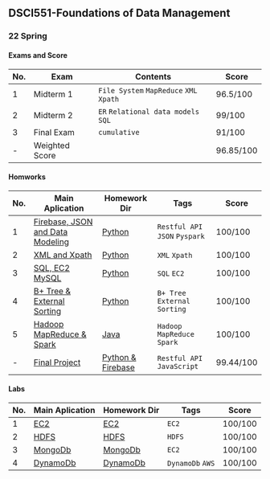 ## DSCI551-Foundations of Data Management
### 22 Spring	

#### Exams and Score
|No.| Exam |Contents |Score|
|---|------------------|-----|-----|
|1|Midterm 1|`File System` `MapReduce` `XML` `Xpath`|96.5/100|
|2|Midterm 2|`ER` `Relational data models` `SQL` |99/100|
|3|Final Exam|`cumulative`|91/100|
|-|Weighted Score|` `|96.85/100|

#### Homworks
|No.| Main Aplication |Homework Dir|Tags|Score|
|---|------------------|-----------|----|-----|
|1|[Firebase, JSON and Data Modeling](https://github.com/Notrew/DSCI-551/blob/main/hw1/hw_desc/hw1-firebase.pdf)|[Python](https://github.com/Notrew/DSCI-551/tree/main/hw1) |`Restful API` `JSON` `Pyspark`|100/100|
|2|[XML and Xpath](https://github.com/Notrew/DSCI-551/blob/main/hw2/hw_desc/hw2.pdf)|[Python](https://github.com/Notrew/DSCI-551/tree/main/hw2) |`XML` `Xpath`|100/100|
|3|[SQL, EC2 MySQL](https://github.com/Notrew/DSCI-551/blob/main/hw3/hw3-with-comment.pdf)|[Python](https://github.com/Notrew/DSCI-551/tree/main/hw3) |`SQL` `EC2`|100/100|
|4|[B+ Tree & External Sorting](https://github.com/Notrew/DSCI-551/blob/main/hw4/hw4-index%2Bquery%20execution-with-comment.pdf)|[Python](https://github.com/Notrew/DSCI-551/tree/main/hw4) |`B+ Tree` `External Sorting`|100/100|
|5|[Hadoop MapReduce & Spark](https://github.com/Notrew/DSCI-551/blob/main/hw5/hw_desc/hw5-mapreduce-spark.pdf)|[Java](https://github.com/Notrew/DSCI-551/tree/main/hw5) |`Hadoop MapReduce` `Spark`|100/100|
|-|[Final Project](https://github.com/Notrew/DSCI-551/blob/main/project/Project-Guideline.pdf)|[Python & Firebase](https://github.com/Notrew/DSCI-551/tree/main/project) |`Restful API` `JavaScript`|99.44/100|

#### Labs
|No.| Main Aplication |Homework Dir|Tags|Score|
|---|------------------|-----------|----|-----|
|1|[EC2](https://github.com/Notrew/DSCI-551/blob/main/lab1/lab1-ec2.pdf)|[EC2](https://github.com/Notrew/DSCI-551/tree/main/lab1) |`EC2`|100/100|
|2|[HDFS](https://github.com/Notrew/DSCI-551/blob/main/lab2/lab2-hdfs.pdf)|[HDFS](https://github.com/Notrew/DSCI-551/tree/main/lab2) |`HDFS`|100/100|
|3|[MongoDb](https://github.com/Notrew/DSCI-551/blob/main/lab3/hw_desc/lab3-mongodb.pdf)|[MongoDb](https://github.com/Notrew/DSCI-551/tree/main/lab3) |`EC2`|100/100|
|4|[DynamoDb](https://github.com/Notrew/DSCI-551/blob/main/lab4/lab4-dynamodb.docx)|[DynamoDb](https://github.com/Notrew/DSCI-551/tree/main/lab4) |`DynamoDb` `AWS`|100/100|

